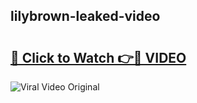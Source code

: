 ## lilybrown-leaked-video 

# <h2><a href="http://freeplayer.one?title=lilybrown-leaked-video&ref=21J">🔗 Click to Watch 👉🔴 VIDEO</a></h2>

<a href="http://freeplayer.one?title=lilybrown-leaked-video&ref=21J" rel="nofollow" data-target="animated-image.originalLink"><img src="https://i.ibb.co.com/xMMVF88/686577567.gif" alt="Viral Video Original" style="max-width: 100%; display: inline-block;" data-target="animated-image.originalImage"></a>

